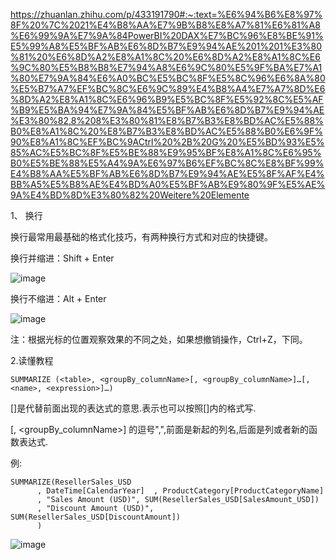 https://zhuanlan.zhihu.com/p/433191790#:~:text=%E6%94%B6%E8%97%8F%20%7C%2021%E4%B8%AA%E7%9B%B8%E8%A7%81%E6%81%A8%E6%99%9A%E7%9A%84PowerBI%20DAX%E7%BC%96%E8%BE%91%E5%99%A8%E5%BF%AB%E6%8D%B7%E9%94%AE%201%201%E3%80%81%20%E6%8D%A2%E8%A1%8C%20%E6%8D%A2%E8%A1%8C%E6%9C%80%E5%B8%B8%E7%94%A8%E6%9C%80%E5%9F%BA%E7%A1%80%E7%9A%84%E6%A0%BC%E5%BC%8F%E5%8C%96%E6%8A%80%E5%B7%A7%EF%BC%8C%E6%9C%89%E4%B8%A4%E7%A7%8D%E6%8D%A2%E8%A1%8C%E6%96%B9%E5%BC%8F%E5%92%8C%E5%AF%B9%E5%BA%94%E7%9A%84%E5%BF%AB%E6%8D%B7%E9%94%AE%E3%80%82,8%208%E3%80%81%E8%B7%B3%E8%BD%AC%E5%88%B0%E8%A1%8C%20%E8%B7%B3%E8%BD%AC%E5%88%B0%E6%9F%90%E8%A1%8C%EF%BC%9ACtrl%20%2B%20G%20%E5%BD%93%E5%85%AC%E5%BC%8F%E5%BE%88%E9%95%BF%E8%A1%8C%E6%95%B0%E5%BE%88%E5%A4%9A%E6%97%B6%EF%BC%8C%E8%BF%99%E4%B8%AA%E5%BF%AB%E6%8D%B7%E9%94%AE%E5%8F%AF%E4%BB%A5%E5%B8%AE%E4%BD%A0%E5%BF%AB%E9%80%9F%E5%AE%9A%E4%BD%8D%E3%80%82%20Weitere%20Elemente

1、 换行

换行最常用最基础的格式化技巧，有两种换行方式和对应的快捷键。

换行并缩进：Shift + Enter

![image](https://github.com/NannF00/Power-BI-Note/assets/117897416/5f70dda5-cbbe-4e75-8b7a-2e0cfa2429ec)

换行不缩进：Alt + Enter

![image](https://github.com/NannF00/Power-BI-Note/assets/117897416/6784a62f-6ef4-445f-a78f-19eff48a8822)

注：根据光标的位置观察效果的不同之处，如果想撤销操作，Ctrl+Z，下同。

2.读懂教程

    SUMMARIZE (<table>, <groupBy_columnName>[, <groupBy_columnName>]…[, <name>, <expression>]…)

[]是代替前面出现的表达式的意思.表示也可以按照[]内的格式写.

[, <groupBy_columnName>] 的逗号",",前面是新起的列名,后面是列或者新的函数表达式.

例:

    SUMMARIZE(ResellerSales_USD  
          , DateTime[CalendarYear]  , ProductCategory[ProductCategoryName]  
          , "Sales Amount (USD)", SUM(ResellerSales_USD[SalesAmount_USD])  
          , "Discount Amount (USD)", SUM(ResellerSales_USD[DiscountAmount])  
          )  

![image](https://github.com/NannF00/Power-BI-Note/assets/117897416/75d585d0-2e10-4761-b4c1-9ade1c761bca)


